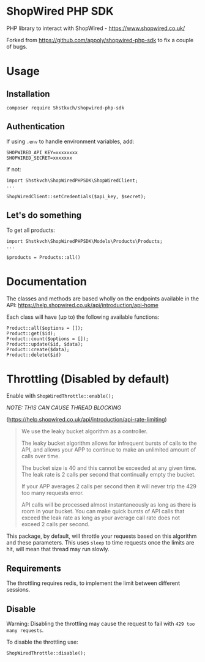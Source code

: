 # ShopWired PHP SDK

PHP library to interact with ShopWired - https://www.shopwired.co.uk/

Forked from https://github.com/appoly/shopwired-php-sdk to fix a couple of bugs.

# Usage

## Installation

```
composer require Shstkvch/shopwired-php-sdk
```

## Authentication

If using `.env` to handle environment variables, add:

```
SHOPWIRED_API_KEY=xxxxxxxx
SHOPWIRED_SECRET=xxxxxxx
```

If not:

```
import Shstkvch\ShopWiredPHPSDK\ShopWiredClient;
...

ShopWiredClient::setCredentials($api_key, $secret);
```

## Let's do something

To get all products:

```
import Shstkvch\ShopWiredPHPSDK\Models\Products\Products;
...

$products = Products::all()

```

# Documentation

The classes and methods are based wholly on the endpoints available in the API: https://help.shopwired.co.uk/api/introduction/api-home

Each class will have (up to) the following available functions:

```
Product::all($options = []);
Product::get($id);
Product::count($options = []);
Product::update($id, $data);
Product::create($data);
Product::delete($id)
```

# Throttling (Disabled by default)

Enable with
`ShopWiredThrottle::enable();`

_NOTE: THIS CAN CAUSE THREAD BLOCKING_

(https://help.shopwired.co.uk/api/introduction/api-rate-limiting)

> We use the leaky bucket algorithm as a controller.
>
> The leaky bucket algorithm allows for infrequent bursts of calls to the API, and allows your APP to continue to make an unlimited amount of calls over time.
>
> The bucket size is 40 and this cannot be exceeded at any given time. The leak rate is 2 calls per second that continually empty the bucket.
>
> If your APP averages 2 calls per second then it will never trip the 429 too many requests error.
>
> API calls will be processed almost instantaneously as long as there is room in your bucket. You can make quick bursts of API calls that exceed the leak rate as long as your average call rate does not exceed 2 calls per second.

This package, by default, will throttle your requests based on this algorithm and these parameters. This uses `sleep` to time requests once the limits are hit, will mean that thread may run slowly.

## Requirements

The throttling requires redis, to implement the limit between different sessions.

## Disable

Warning: Disabling the throttling may cause the request to fail with `429 too many requests`.

To disable the throttling use:

```
ShopWiredThrottle::disable();
```
